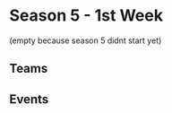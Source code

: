 # Season 5 - 1st Week
(empty because season 5 didnt start yet)
## Teams

## Events

<!--stackedit_data:
eyJwcm9wZXJ0aWVzIjoibWVybWFpZDpcbiAgZW5hYmxlZDogdH
J1ZVxudGl0bGU6IEJTTVBIQS1TNS0xV1xuYXV0aG9yOiBvbmlv
blxuIiwiaGlzdG9yeSI6Wy05NTc2ODc5MDUsMTQ5NTk4MDU0MV
19
-->